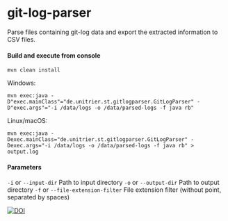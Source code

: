 # git-log-parser

Parse files containing git-log data and export the extracted information to CSV files.

#### Build and execute from console

    mvn clean install

Windows:

    mvn exec:java -D"exec.mainClass"="de.unitrier.st.gitlogparser.GitLogParser" -D"exec.args"="-i /data/logs -o /data/parsed-logs -f java rb"

Linux/macOS:

    mvn exec:java -Dexec.mainClass="de.unitrier.st.gitlogparser.GitLogParser" -Dexec.args="-i /data/logs -o /data/parsed-logs -f java rb" > output.log

#### Parameters

`-i` or `--input-dir` Path to input directory
`-o` or `--output-dir` Path to output directory
`-f` or `--file-extension-filter` File extension filter (without point, separated by spaces)

[![DOI](https://zenodo.org/badge/94235400.svg)](https://zenodo.org/badge/latestdoi/94235400)
